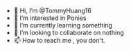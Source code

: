 - 👋 Hi, I’m @TommyHuang16
- 👀 I’m interested in Ponies
- 🌱 I’m currently learning something
- 💞️ I’m looking to collaborate on nothing
- 📫 How to reach me , you don't.

<!---
TommyHuang16/TommyHuang16 is a ✨ special ✨ repository because its `README.md` (this file) appears on your GitHub profile.
You can click the Preview link to take a look at your changes.
--->
